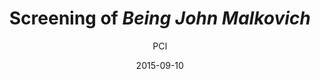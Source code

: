 ---
layout: post
title: "Screening of <i>Being John Malkovich</i>"
cleantitle: "Screening of Being John Malkovich"
film: "Being John Malkovich"
author: PCI
date: 2015-09-10
day: "Thursday"
dd: "10"
mm: "September"
excerpt: ""
image: "/images/events/20150910.jpg"
location: "Harrison M20"
time: 9:00 PM
tags: 
- event
- upcomingevent
---